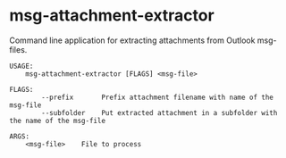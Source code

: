 # msg-attachment-extractor
Command line application for extracting attachments from Outlook msg-files.
```
USAGE:
    msg-attachment-extractor [FLAGS] <msg-file>

FLAGS:
        --prefix       Prefix attachment filename with name of the msg-file
        --subfolder    Put extracted attachment in a subfolder with the name of the msg-file

ARGS:
    <msg-file>    File to process
```
